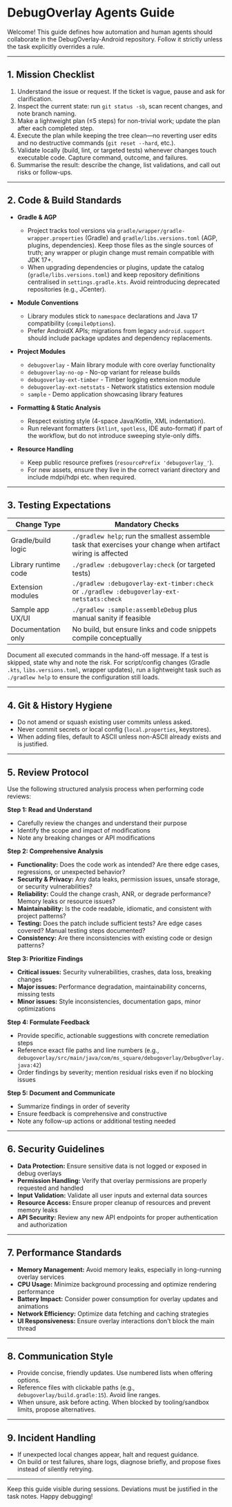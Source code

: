 # DebugOverlay Agents Guide

Welcome! This guide defines how automation and human agents should collaborate in the DebugOverlay-Android repository. Follow it strictly unless the task explicitly overrides a rule.

---

## 1. Mission Checklist

1. Understand the issue or request. If the ticket is vague, pause and ask for clarification.
2. Inspect the current state: run `git status -sb`, scan recent changes, and note branch naming.
3. Make a lightweight plan (≤5 steps) for non-trivial work; update the plan after each completed step.
4. Execute the plan while keeping the tree clean—no reverting user edits and no destructive commands (`git reset --hard`, etc.).
5. Validate locally (build, lint, or targeted tests) whenever changes touch executable code. Capture command, outcome, and failures.
6. Summarise the result: describe the change, list validations, and call out risks or follow-ups.

---

## 2. Code & Build Standards

- **Gradle & AGP**
    - Project tracks tool versions via `gradle/wrapper/gradle-wrapper.properties` (Gradle) and `gradle/libs.versions.toml` (AGP, plugins, dependencies). Keep those files as the single sources of truth; any wrapper or plugin change must remain compatible with JDK 17+.
    - When upgrading dependencies or plugins, update the catalog (`gradle/libs.versions.toml`) and keep repository definitions centralised in `settings.gradle.kts`. Avoid reintroducing deprecated repositories (e.g., JCenter).

- **Module Conventions**
    - Library modules stick to `namespace` declarations and Java 17 compatibility (`compileOptions`).
    - Prefer AndroidX APIs; migrations from legacy `android.support` should include package updates and dependency replacements.

- **Project Modules**
    - `debugoverlay` - Main library module with core overlay functionality
    - `debugoverlay-no-op` - No-op variant for release builds
    - `debugoverlay-ext-timber` - Timber logging extension module
    - `debugoverlay-ext-netstats` - Network statistics extension module
    - `sample` - Demo application showcasing library features

- **Formatting & Static Analysis**
    - Respect existing style (4-space Java/Kotlin, XML indentation).
    - Run relevant formatters (`ktlint`, `spotless`, IDE auto-format) if part of the workflow, but do not introduce sweeping style-only diffs.

- **Resource Handling**
    - Keep public resource prefixes (`resourcePrefix 'debugoverlay_'`).
    - For new assets, ensure they live in the correct variant directory and include mdpi/hdpi etc. when required.

---

## 3. Testing Expectations

| Change Type | Mandatory Checks |
|-------------|------------------|
| Gradle/build logic | `./gradlew help`; run the smallest assemble task that exercises your change when artifact wiring is affected |
| Library runtime code | `./gradlew :debugoverlay:check` (or targeted tests) |
| Extension modules | `./gradlew :debugoverlay-ext-timber:check` or `./gradlew :debugoverlay-ext-netstats:check` |
| Sample app UX/UI | `./gradlew :sample:assembleDebug` plus manual sanity if feasible |
| Documentation only | No build, but ensure links and code snippets compile conceptually |

Document all executed commands in the hand-off message. If a test is skipped, state why and note the risk. For script/config changes (Gradle `.kts`, `libs.versions.toml`, wrapper updates), run a lightweight task such as `./gradlew help` to ensure the configuration still loads.

---

## 4. Git & History Hygiene

- Do not amend or squash existing user commits unless asked.
- Never commit secrets or local config (`local.properties`, keystores).
- When adding files, default to ASCII unless non-ASCII already exists and is justified.

---

## 5. Review Protocol

Use the following structured analysis process when performing code reviews:

**Step 1: Read and Understand**
- Carefully review the changes and understand their purpose
- Identify the scope and impact of modifications
- Note any breaking changes or API modifications

**Step 2: Comprehensive Analysis**
- **Functionality:** Does the code work as intended? Are there edge cases, regressions, or unexpected behavior?
- **Security & Privacy:** Any data leaks, permission issues, unsafe storage, or security vulnerabilities?
- **Reliability:** Could the change crash, ANR, or degrade performance? Memory leaks or resource issues?
- **Maintainability:** Is the code readable, idiomatic, and consistent with project patterns?
- **Testing:** Does the patch include sufficient tests? Are edge cases covered? Manual testing steps documented?
- **Consistency:** Are there inconsistencies with existing code or design patterns?

**Step 3: Prioritize Findings**
- **Critical issues:** Security vulnerabilities, crashes, data loss, breaking changes
- **Major issues:** Performance degradation, maintainability concerns, missing tests
- **Minor issues:** Style inconsistencies, documentation gaps, minor optimizations

**Step 4: Formulate Feedback**
- Provide specific, actionable suggestions with concrete remediation steps
- Reference exact file paths and line numbers (e.g., `debugoverlay/src/main/java/com/ms_square/debugoverlay/DebugOverlay.java:42`)
- Order findings by severity; mention residual risks even if no blocking issues

**Step 5: Document and Communicate**
- Summarize findings in order of severity
- Ensure feedback is comprehensive and constructive
- Note any follow-up actions or additional testing needed

---

## 6. Security Guidelines

- **Data Protection:** Ensure sensitive data is not logged or exposed in debug overlays
- **Permission Handling:** Verify that overlay permissions are properly requested and handled
- **Input Validation:** Validate all user inputs and external data sources
- **Resource Access:** Ensure proper cleanup of resources and prevent memory leaks
- **API Security:** Review any new API endpoints for proper authentication and authorization

---

## 7. Performance Standards

- **Memory Management:** Avoid memory leaks, especially in long-running overlay services
- **CPU Usage:** Minimize background processing and optimize rendering performance
- **Battery Impact:** Consider power consumption for overlay updates and animations
- **Network Efficiency:** Optimize data fetching and caching strategies
- **UI Responsiveness:** Ensure overlay interactions don't block the main thread

---

## 8. Communication Style

- Provide concise, friendly updates. Use numbered lists when offering options.
- Reference files with clickable paths (e.g., ``debugoverlay/build.gradle:15``). Avoid line ranges.
- When unsure, ask before acting. When blocked by tooling/sandbox limits, propose alternatives.

---

## 9. Incident Handling

- If unexpected local changes appear, halt and request guidance.
- On build or test failures, share logs, diagnose briefly, and propose fixes instead of silently retrying.

---

Keep this guide visible during sessions. Deviations must be justified in the task notes. Happy debugging!
